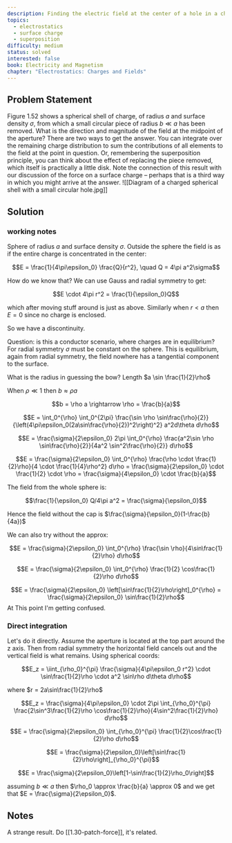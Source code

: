 ```yaml
---
description: Finding the electric field at the center of a hole in a charged spherical shell
topics:
  - electrostatics
  - surface charge
  - superposition
difficulty: medium
status: solved
interested: false
book: Electricity and Magnetism
chapter: "Electrostatics: Charges and Fields"
---
```


## Problem Statement
Figure 1.52 shows a spherical shell of charge, of radius $a$ and surface density $\sigma$, from which a small circular piece of radius $b \ll a$ has been removed. What is the direction and magnitude of the field at the midpoint of the aperture? There are two ways to get the answer. You can integrate over the remaining charge distribution to sum the contributions of all elements to the field at the point in question. Or, remembering the superposition principle, you can think about the effect of replacing the piece removed, which itself is practically a little disk. Note the connection of this result with our discussion of the force on a surface charge – perhaps that is a third way in which you might arrive at the answer.
![[Diagram of a charged spherical shell with a small circular hole.jpg]]

## Solution

### working notes
Sphere of radius $a$ and surface density $\sigma$. Outside the sphere the field is as if the entire charge is concentrated in the center:

$$E = \frac{1}{4\pi\epsilon_0} \frac{Q}{r^2}, \quad Q = 4\pi a^2\sigma$$

How do we know that? We can use Gauss and radial symmetry to get:

$$E \cdot 4\pi r^2 = \frac{1}{\epsilon_0}Q$$

which after moving stuff around is just as above. Similarly when $r<a$ then $E=0$ since no charge is enclosed.

So we have a discontinuity.

Question: is this a conductor scenario, where charges are in equilibrium? For radial symmetry $\sigma$ must be constant on the sphere. This is equilibrium, again from radial symmetry, the field nowhere has a tangential component to the surface.

What is the radius in guessing the bow? Length $a \sin \frac{1}{2}\rho$

When $\rho \ll 1$ then $b \approx \rho a$

$$b = \rho a \rightarrow \rho = \frac{b}{a}$$

$$E = \int_0^{\rho} \int_0^{2\pi} \frac{\sin \rho \sin\frac{\rho}{2}}{\left(4\pi\epsilon_0(2a\sin\frac{\rho}{2})^2\right)^2} a^2d\theta d\rho$$

$$E = \frac{\sigma}{2\epsilon_0} 2\pi \int_0^{\rho} \frac{a^2\sin \rho \sin\frac{\rho}{2}}{4a^2 \sin^2\frac{\rho}{2}} d\rho$$

$$E = \frac{\sigma}{2\epsilon_0} \int_0^{\rho} \frac{\rho \cdot \frac{1}{2}\rho}{4 \cdot \frac{1}{4}\rho^2} d\rho = \frac{\sigma}{2\epsilon_0} \cdot \frac{1}{2} \cdot \rho = \frac{\sigma}{4\epsilon_0} \cdot \frac{b}{a}$$

The field from the whole sphere is:

$$\frac{1}{\epsilon_0} Q/4\pi a^2 = \frac{\sigma}{\epsilon_0}$$

Hence the field without the cap is $\frac{\sigma}{\epsilon_0}(1-\frac{b}{4a})$

We can also try without the approx:

$$E = \frac{\sigma}{2\epsilon_0} \int_0^{\rho} \frac{\sin \rho}{4\sin\frac{1}{2}\rho} d\rho$$

$$E = \frac{\sigma}{2\epsilon_0} \int_0^{\rho} \frac{1}{2} \cos\frac{1}{2}\rho d\rho$$

$$E = \frac{\sigma}{2\epsilon_0} \left[\sin\frac{1}{2}\rho\right]_0^{\rho} = \frac{\sigma}{2\epsilon_0} \sin\frac{1}{2}\rho$$
At This point I'm getting confused.
### Direct integration

Let's do it directly. Assume the aperture is located at the top part around the z axis. Then from radial symmetry the horizontal field cancels out and the vertical field is what remains. Using spherical coords:

$$E_z = \iint_{\rho_0}^{\pi} \frac{\sigma}{4\pi\epsilon_0 r^2} \cdot \sin\frac{1}{2}\rho \cdot a^2 \sin\rho d\theta d\rho$$

where $r = 2a\sin\frac{1}{2}\rho$

$$E_z = \frac{\sigma}{4\pi\epsilon_0} \cdot 2\pi \int_{\rho_0}^{\pi} \frac{2\sin^3\frac{1}{2}\rho \cos\frac{1}{2}\rho}{4\sin^2\frac{1}{2}\rho} d\rho$$

$$E = \frac{\sigma}{2\epsilon_0} \int_{\rho_0}^{\pi} \frac{1}{2}\cos\frac{1}{2}\rho d\rho$$

$$E = \frac{\sigma}{2\epsilon_0}\left[\sin\frac{1}{2}\rho\right]_{\rho_0}^{\pi}$$

$$E = \frac{\sigma}{2\epsilon_0}\left[1-\sin\frac{1}{2}\rho_0\right]$$

assuming $b \ll a$ then $\rho_0 \approx \frac{b}{a} \approx 0$ and we get that $E = \frac{\sigma}{2\epsilon_0}$.

## Notes
A strange result. Do [[1.30-patch-force]], it's related.